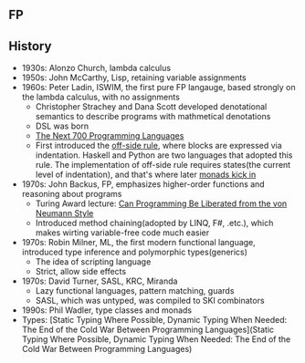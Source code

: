 ## FP

## History

* 1930s: Alonzo Church, lambda calculus
* 1950s: John McCarthy, Lisp, retaining variable assignments
* 1960s: Peter Ladin, ISWIM, the first pure FP langauge, based strongly on the lambda calculus, with no assignments
  * Christopher Strachey and Dana Scott developed denotational semantics to describe programs with mathmetical denotations
  * DSL was born
  * [The Next 700 Programming Languages](http://www.cs.cmu.edu/~crary/819-f09/Landin66.pdf)
  * First introduced the [off-side rule](https://en.wikipedia.org/wiki/Off-side_rule), where blocks are expressed via indentation. Haskell and Python are two languages that adopted this rule. The implementation of off-side rule requires states(the current level of indentation), and that's where later [monads kick in](http://www.cs.nott.ac.uk/~pszgmh/monparsing.pdf)
* 1970s: John Backus, FP, emphasizes higher-order functions and reasoning about programs
  * Turing Award lecture: [Can Programming Be Liberated from the von Neumann Style](worrydream.com/refs/Backus-CanProgrammingBeLiberated.pdf)
  * Introduced method chaining(adopted by LINQ, F#, .etc.), which makes wirting variable-free code much easier
* 1970s: Robin Milner, ML, the first modern functional language, introduced type inference and polymorphic types(generics)
  * The idea of scripting language
  * Strict, allow side effects
* 1970s: David Turner, SASL, KRC, Miranda
  * Lazy functional languages, pattern matching, guards
  * SASL, which was untyped, was compiled to SKI combinators
* 1990s: Phil Wadler, type classes and monads
* Types: [Static Typing Where Possible, Dynamic Typing When Needed: The End of the Cold War Between Programming Languages](Static Typing Where Possible, Dynamic Typing When Needed: The End of the Cold War Between Programming Languages)
